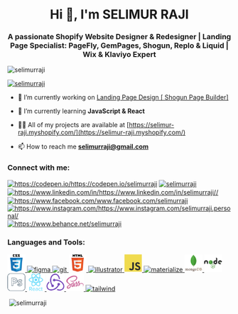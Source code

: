 <h1 align="center">Hi 👋, I'm SELIMUR RAJI</h1>
<h3 align="center">A passionate Shopify Website Designer & Redesigner | Landing Page Specialist: PageFly, GemPages, Shogun, Replo & Liquid | Wix & Klaviyo Expert</h3>

<p align="left"> <img src="https://komarev.com/ghpvc/?username=selimurraji&label=Profile%20views&color=0e75b6&style=flat" alt="selimurraji" /> </p>

<p align="left"> <a href="https://twitter.com/selimurraji" target="blank"><img src="https://img.shields.io/twitter/follow/selimurraji?logo=twitter&style=for-the-badge" alt="selimurraji" /></a> </p>

- 🔭 I’m currently working on [Landing Page Design [ Shogun Page Builder]](https://selimur-raji.myshopify.com/)

- 🌱 I’m currently learning **JavaScript & React**

- 👨‍💻 All of my projects are available at [https://selimur-raji.myshopify.com/](https://selimur-raji.myshopify.com/)

- 📫 How to reach me **selimurraji@gmail.com**

<h3 align="left">Connect with me:</h3>
<p align="left">
<a href="https://codepen.io/https://codepen.io/https://codepen.io/selimurraji" target="blank"><img align="center" src="https://raw.githubusercontent.com/rahuldkjain/github-profile-readme-generator/master/src/images/icons/Social/codepen.svg" alt="https://codepen.io/https://codepen.io/selimurraji" height="30" width="40" /></a>
<a href="https://twitter.com/selimurraji" target="blank"><img align="center" src="https://raw.githubusercontent.com/rahuldkjain/github-profile-readme-generator/master/src/images/icons/Social/twitter.svg" alt="selimurraji" height="30" width="40" /></a>
<a href="https://linkedin.com/in/https://www.linkedin.com/in/https://www.linkedin.com/in/selimurraji//" target="blank"><img align="center" src="https://raw.githubusercontent.com/rahuldkjain/github-profile-readme-generator/master/src/images/icons/Social/linked-in-alt.svg" alt="https://www.linkedin.com/in/https://www.linkedin.com/in/selimurraji//" height="30" width="40" /></a>
<a href="https://fb.com/https://www.facebook.com/www.facebook.com/selimurraji" target="blank"><img align="center" src="https://raw.githubusercontent.com/rahuldkjain/github-profile-readme-generator/master/src/images/icons/Social/facebook.svg" alt="https://www.facebook.com/www.facebook.com/selimurraji" height="30" width="40" /></a>
<a href="https://instagram.com/https://www.instagram.com/https://www.instagram.com/selimurraji.personal/" target="blank"><img align="center" src="https://raw.githubusercontent.com/rahuldkjain/github-profile-readme-generator/master/src/images/icons/Social/instagram.svg" alt="https://www.instagram.com/https://www.instagram.com/selimurraji.personal/" height="30" width="40" /></a>
<a href="https://www.behance.net/https://www.behance.net/selimurraji" target="blank"><img align="center" src="https://raw.githubusercontent.com/rahuldkjain/github-profile-readme-generator/master/src/images/icons/Social/behance.svg" alt="https://www.behance.net/selimurraji" height="30" width="40" /></a>
</p>

<h3 align="left">Languages and Tools:</h3>
<p align="left"> <a href="https://www.w3schools.com/css/" target="_blank" rel="noreferrer"> <img src="https://raw.githubusercontent.com/devicons/devicon/master/icons/css3/css3-original-wordmark.svg" alt="css3" width="40" height="40"/> </a> <a href="https://www.figma.com/" target="_blank" rel="noreferrer"> <img src="https://www.vectorlogo.zone/logos/figma/figma-icon.svg" alt="figma" width="40" height="40"/> </a> <a href="https://git-scm.com/" target="_blank" rel="noreferrer"> <img src="https://www.vectorlogo.zone/logos/git-scm/git-scm-icon.svg" alt="git" width="40" height="40"/> </a> <a href="https://www.w3.org/html/" target="_blank" rel="noreferrer"> <img src="https://raw.githubusercontent.com/devicons/devicon/master/icons/html5/html5-original-wordmark.svg" alt="html5" width="40" height="40"/> </a> <a href="https://www.adobe.com/in/products/illustrator.html" target="_blank" rel="noreferrer"> <img src="https://www.vectorlogo.zone/logos/adobe_illustrator/adobe_illustrator-icon.svg" alt="illustrator" width="40" height="40"/> </a> <a href="https://developer.mozilla.org/en-US/docs/Web/JavaScript" target="_blank" rel="noreferrer"> <img src="https://raw.githubusercontent.com/devicons/devicon/master/icons/javascript/javascript-original.svg" alt="javascript" width="40" height="40"/> </a> <a href="https://materializecss.com/" target="_blank" rel="noreferrer"> <img src="https://raw.githubusercontent.com/prplx/svg-logos/5585531d45d294869c4eaab4d7cf2e9c167710a9/svg/materialize.svg" alt="materialize" width="40" height="40"/> </a> <a href="https://www.mongodb.com/" target="_blank" rel="noreferrer"> <img src="https://raw.githubusercontent.com/devicons/devicon/master/icons/mongodb/mongodb-original-wordmark.svg" alt="mongodb" width="40" height="40"/> </a> <a href="https://nodejs.org" target="_blank" rel="noreferrer"> <img src="https://raw.githubusercontent.com/devicons/devicon/master/icons/nodejs/nodejs-original-wordmark.svg" alt="nodejs" width="40" height="40"/> </a> <a href="https://www.photoshop.com/en" target="_blank" rel="noreferrer"> <img src="https://raw.githubusercontent.com/devicons/devicon/master/icons/photoshop/photoshop-line.svg" alt="photoshop" width="40" height="40"/> </a> <a href="https://reactjs.org/" target="_blank" rel="noreferrer"> <img src="https://raw.githubusercontent.com/devicons/devicon/master/icons/react/react-original-wordmark.svg" alt="react" width="40" height="40"/> </a> <a href="https://redux.js.org" target="_blank" rel="noreferrer"> <img src="https://raw.githubusercontent.com/devicons/devicon/master/icons/redux/redux-original.svg" alt="redux" width="40" height="40"/> </a> <a href="https://sass-lang.com" target="_blank" rel="noreferrer"> <img src="https://raw.githubusercontent.com/devicons/devicon/master/icons/sass/sass-original.svg" alt="sass" width="40" height="40"/> </a> <a href="https://tailwindcss.com/" target="_blank" rel="noreferrer"> <img src="https://www.vectorlogo.zone/logos/tailwindcss/tailwindcss-icon.svg" alt="tailwind" width="40" height="40"/> </a> </p>

<p>&nbsp;<img align="center" src="https://github-readme-stats.vercel.app/api?username=selimurraji&show_icons=true&locale=en" alt="selimurraji" /></p>
